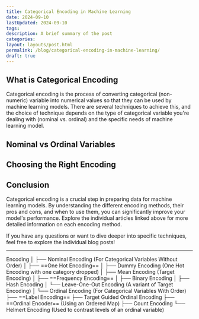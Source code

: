 ```yaml
---
title: Categorical Encoding in Machine Learning
date: 2024-09-10
lastUpdated: 2024-09-10
tags: 
description: A brief summary of the post
categories: 
layout: layouts/post.html
permalink: /blog/categorical-encoding-in-machine-learning/
draft: true
---
```

## What is Categorical Encoding

Categorical encoding is the process of converting categorical (non-numeric) variable into numerical values so that they can be used by machine learning models. There are several techniques to achieve this, and the choice of technique depends on the type of categorical variable you're dealing with (nominal vs. ordinal) and the specific needs of machine learning model.


## Nominal vs Ordinal Variables




## Choosing the Right Encoding




## Conclusion

Categorical encoding is a crucial step in preparing data for machine learning models. By understanding the different encoding methods, their pros and cons, and when to use them, you can significantly improve your model's performance. Explore the individual articles linked above for more detailed information on each encoding method.

If you have any questions or want to dive deeper into specific techniques, feel free to explore the individual blog posts!


---



Encoding
│
├── Nominal Encoding (For Categorical Variables Without Order)
│   ├── ==One Hot Encoding==
│   ├── Dummy Encoding (One Hot Encoding with one category dropped)
│   ├── Mean Encoding (Target Encoding)
│   ├── ==Frequency Encoding==
│   ├── Binary Encoding
│   ├── Hash Encoding
│   └── Leave-One-Out Encoding (A variant of Target Encoding)
│
└── Ordinal Encoding (For Categorical Variables With Order)
    ├── ==Label Encoding==
    ├── Target Guided Ordinal Encoding
    ├── ==Ordinal Encoder== (Using an Ordered Map)
    ├── Count Encoding
    └── Helmert Encoding (Used to contrast levels of an ordinal variable)

